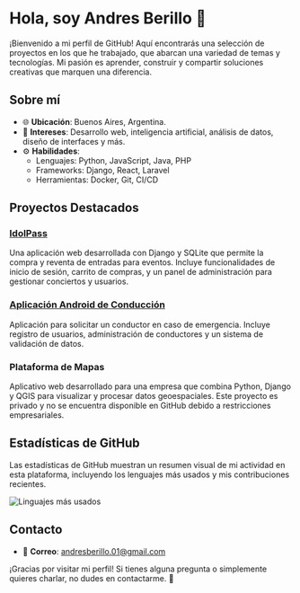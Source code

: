 # Hola, soy Andres Berillo 👋

¡Bienvenido a mi perfil de GitHub! Aquí encontrarás una selección de proyectos en los que he trabajado, que abarcan una variedad de temas y tecnologías. Mi pasión es aprender, construir y compartir soluciones creativas que marquen una diferencia.

## Sobre mí

- 🌐 **Ubicación**: Buenos Aires, Argentina.
- 🎨 **Intereses**: Desarrollo web, inteligencia artificial, análisis de datos, diseño de interfaces y más.
- ⚙️ **Habilidades**:
  - Lenguajes: Python, JavaScript, Java, PHP
  - Frameworks: Django, React, Laravel
  - Herramientas: Docker, Git, CI/CD

## Proyectos Destacados

### [IdolPass](https://github.com/AndresBerillo/Ticketera)
Una aplicación web desarrollada con Django y SQLite que permite la compra y reventa de entradas para eventos. Incluye funcionalidades de inicio de sesión, carrito de compras, y un panel de administración para gestionar conciertos y usuarios.

### [Aplicación Android de Conducción](https://github.com/AndresBerillo/Conduccion)
Aplicación para solicitar un conductor en caso de emergencia. Incluye registro de usuarios, administración de conductores y un sistema de validación de datos.

### Plataforma de Mapas
Aplicativo web desarrollado para una empresa que combina Python, Django y QGIS para visualizar y procesar datos geoespaciales. Este proyecto es privado y no se encuentra disponible en GitHub debido a restricciones empresariales.

## Estadísticas de GitHub

Las estadísticas de GitHub muestran un resumen visual de mi actividad en esta plataforma, incluyendo los lenguajes más usados y mis contribuciones recientes.

![Linguajes más usados](https://github-readme-stats.vercel.app/api/top-langs/?username=AndresBerillo&layout=compact&theme=radical)

## Contacto

- 📧 **Correo**: [andresberillo.01@gmail.com](mailto:andresberillo.01@gmail.com)

¡Gracias por visitar mi perfil! Si tienes alguna pregunta o simplemente quieres charlar, no dudes en contactarme. 🚀


